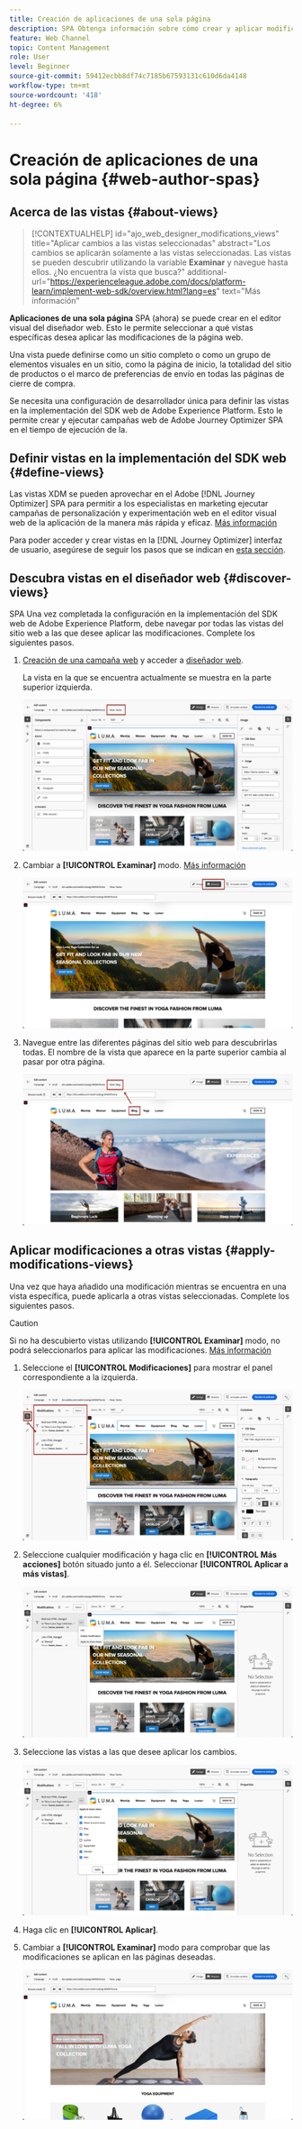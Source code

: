 ```yaml
---
title: Creación de aplicaciones de una sola página
description: SPA Obtenga información sobre cómo crear y aplicar modificaciones a distintas vistas de Journey Optimizer
feature: Web Channel
topic: Content Management
role: User
level: Beginner
source-git-commit: 59412ecbb8df74c7185b67593131c610d6da4148
workflow-type: tm+mt
source-wordcount: '418'
ht-degree: 6%

---
```


# Creación de aplicaciones de una sola página {#web-author-spas}

## Acerca de las vistas {#about-views}

>[!CONTEXTUALHELP]
>id="ajo_web_designer_modifications_views"
>title="Aplicar cambios a las vistas seleccionadas"
>abstract="Los cambios se aplicarán solamente a las vistas seleccionadas. Las vistas se pueden descubrir utilizando la variable **Examinar** y navegue hasta ellos. ¿No encuentra la vista que busca?"
>additional-url="https://experienceleague.adobe.com/docs/platform-learn/implement-web-sdk/overview.html?lang=es" text="Más información"

**Aplicaciones de una sola página** SPA (ahora) se puede crear en el editor visual del diseñador web. Esto le permite seleccionar a qué vistas específicas desea aplicar las modificaciones de la página web.

Una vista puede definirse como un sitio completo o como un grupo de elementos visuales en un sitio, como la página de inicio, la totalidad del sitio de productos o el marco de preferencias de envío en todas las páginas de cierre de compra.

Se necesita una configuración de desarrollador única para definir las vistas en la implementación del SDK web de Adobe Experience Platform. Esto le permite crear y ejecutar campañas web de Adobe Journey Optimizer SPA en el tiempo de ejecución de la.

## Definir vistas en la implementación del SDK web {#define-views}

Las vistas XDM se pueden aprovechar en el Adobe [!DNL Journey Optimizer] SPA para permitir a los especialistas en marketing ejecutar campañas de personalización y experimentación web en el editor visual web de la aplicación de la manera más rápida y eficaz. [Más información](web-spa-implementation.md)

Para poder acceder y crear vistas en la [!DNL Journey Optimizer] interfaz de usuario, asegúrese de seguir los pasos que se indican en [esta sección](web-spa-implementation.md#implement-xdm-views).

## Descubra vistas en el diseñador web {#discover-views}

SPA Una vez completada la configuración en la implementación del SDK web de Adobe Experience Platform, debe navegar por todas las vistas del sitio web a las que desee aplicar las modificaciones. Complete los siguientes pasos.

1. [Creación de una campaña web](create-web.md) y acceder a [diseñador web](edit-web-content.md).

   La vista en la que se encuentra actualmente se muestra en la parte superior izquierda.

   ![](assets/web-designer-view-home.png)

1. Cambiar a **[!UICONTROL Examinar]** modo. [Más información](../web/edit-web-content.md#browse-mode)

   ![](assets/web-designer-view-browse.png)

1. Navegue entre las diferentes páginas del sitio web para descubrirlas todas. El nombre de la vista que aparece en la parte superior cambia al pasar por otra página.

   ![](assets/web-designer-other-view.png)

## Aplicar modificaciones a otras vistas {#apply-modifications-views}

Una vez que haya añadido una modificación mientras se encuentra en una vista específica, puede aplicarla a otras vistas seleccionadas. Complete los siguientes pasos.

>[!CAUTION]
>
>Si no ha descubierto vistas utilizando **[!UICONTROL Examinar]** modo, no podrá seleccionarlos para aplicar las modificaciones. [Más información](#discover-views)

1. Seleccione el **[!UICONTROL Modificaciones]** para mostrar el panel correspondiente a la izquierda.

   ![](assets/web-designer-view-modifications-pane.png)

1. Seleccione cualquier modificación y haga clic en **[!UICONTROL Más acciones]** botón situado junto a él. Seleccionar **[!UICONTROL Aplicar a más vistas]**.

   ![](assets/web-designer-modifications-more-actions.png)

1. Seleccione las vistas a las que desee aplicar los cambios.

   ![](assets/web-designer-modifications-apply-to.png)

1. Haga clic en **[!UICONTROL Aplicar]**.

1. Cambiar a **[!UICONTROL Examinar]** modo para comprobar que las modificaciones se aplican en las páginas deseadas.

   ![](assets/web-designer-modifications-applied-view.png)